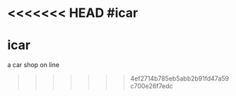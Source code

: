 <<<<<<< HEAD
#icar
=======
icar
====

a car shop on line 
>>>>>>> 4ef2714b785eb5abb2b91fd47a59c700e26f7edc
